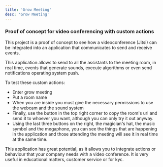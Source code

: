 ```yaml
---
title: 'Grow Meeting'
desc: 'Grow Meeting'
---
```


### Proof of concept for video conferencing with custom actions

This project is a proof of concept to see how a videoconference (Jitsi) can be integrated into an application that communicates to send and receive events.

This application allows to send to all the assistants to the meeting room, in real time, events that generate sounds, execute algorithms or even send notifications
operating system push.

To test these custom actions:

- Enter grow meeting
- Put a room name
- When you are inside you must give the necessary permissions to use the webcam and the sound system
- Finally, use the button in the top right corner to copy the room's url and send it to whoever you want, although you can only try it out anyway.
- Using the last three buttons on the right, the magician's hat, the music symbol and the megaphone, you can see the things that are happening in the application and those attending the meeting will see it in real time at the same time.

This application has great potential, as it allows you to integrate actions or behaviour that your company needs with a video conference. It is very useful in educational matters, customer service or for kyc.
